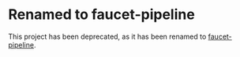 # Renamed to faucet-pipeline

This project has been deprecated, as it has been renamed to [faucet-pipeline](http://faucet-pipeline.org).
